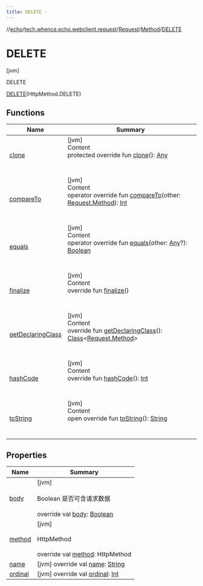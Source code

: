 ```yaml
---
title: DELETE -
---
```

//[echo](../../../../index.md)/[tech.whence.echo.webclient.request](../../../index.md)/[Request](../../index.md)/[Method](../index.md)/[DELETE](index.md)



# DELETE  
 [jvm] 

DELETE

[DELETE](index.md)(HttpMethod.DELETE)  
  
   


## Functions  
  
|  Name|  Summary| 
|---|---|
| [clone](../../../../tech.whence.echo.webclient.response/-response-mocker/-purpose/-p-a-r-s-e-d/index.md#kotlin/Enum/clone/#/PointingToDeclaration/)| [jvm]  <br>Content  <br>protected override fun [clone](../../../../tech.whence.echo.webclient.response/-response-mocker/-purpose/-p-a-r-s-e-d/index.md#kotlin/Enum/clone/#/PointingToDeclaration/)(): [Any](https://kotlinlang.org/api/latest/jvm/stdlib/kotlin/-any/index.html)  <br><br><br>
| [compareTo](../-o-p-t-i-o-n-s/index.md#kotlin/Enum/compareTo/#tech.whence.echo.webclient.request.Request.Method/PointingToDeclaration/)| [jvm]  <br>Content  <br>operator override fun [compareTo](../-o-p-t-i-o-n-s/index.md#kotlin/Enum/compareTo/#tech.whence.echo.webclient.request.Request.Method/PointingToDeclaration/)(other: [Request.Method](../index.md)): [Int](https://kotlinlang.org/api/latest/jvm/stdlib/kotlin/-int/index.html)  <br><br><br>
| [equals](../../../../tech.whence.echo.webclient.response/-response-mocker/-purpose/-p-a-r-s-e-d/index.md#kotlin/Enum/equals/#kotlin.Any?/PointingToDeclaration/)| [jvm]  <br>Content  <br>operator override fun [equals](../../../../tech.whence.echo.webclient.response/-response-mocker/-purpose/-p-a-r-s-e-d/index.md#kotlin/Enum/equals/#kotlin.Any?/PointingToDeclaration/)(other: [Any](https://kotlinlang.org/api/latest/jvm/stdlib/kotlin/-any/index.html)?): [Boolean](https://kotlinlang.org/api/latest/jvm/stdlib/kotlin/-boolean/index.html)  <br><br><br>
| [finalize](../../../../tech.whence.echo.webclient.response/-response-mocker/-purpose/-p-a-r-s-e-d/index.md#kotlin/Enum/finalize/#/PointingToDeclaration/)| [jvm]  <br>Content  <br>override fun [finalize](../../../../tech.whence.echo.webclient.response/-response-mocker/-purpose/-p-a-r-s-e-d/index.md#kotlin/Enum/finalize/#/PointingToDeclaration/)()  <br><br><br>
| [getDeclaringClass](../../../../tech.whence.echo.webclient.response/-response-mocker/-purpose/-p-a-r-s-e-d/index.md#kotlin/Enum/getDeclaringClass/#/PointingToDeclaration/)| [jvm]  <br>Content  <br>override fun [getDeclaringClass](../../../../tech.whence.echo.webclient.response/-response-mocker/-purpose/-p-a-r-s-e-d/index.md#kotlin/Enum/getDeclaringClass/#/PointingToDeclaration/)(): [Class](https://docs.oracle.com/javase/8/docs/api/java/lang/Class.html)<[Request.Method](../index.md)>  <br><br><br>
| [hashCode](../../../../tech.whence.echo.webclient.response/-response-mocker/-purpose/-p-a-r-s-e-d/index.md#kotlin/Enum/hashCode/#/PointingToDeclaration/)| [jvm]  <br>Content  <br>override fun [hashCode](../../../../tech.whence.echo.webclient.response/-response-mocker/-purpose/-p-a-r-s-e-d/index.md#kotlin/Enum/hashCode/#/PointingToDeclaration/)(): [Int](https://kotlinlang.org/api/latest/jvm/stdlib/kotlin/-int/index.html)  <br><br><br>
| [toString](../../../../tech.whence.echo.webclient.response/-response-mocker/-purpose/-p-a-r-s-e-d/index.md#kotlin/Enum/toString/#/PointingToDeclaration/)| [jvm]  <br>Content  <br>open override fun [toString](../../../../tech.whence.echo.webclient.response/-response-mocker/-purpose/-p-a-r-s-e-d/index.md#kotlin/Enum/toString/#/PointingToDeclaration/)(): [String](https://kotlinlang.org/api/latest/jvm/stdlib/kotlin/-string/index.html)  <br><br><br>


## Properties  
  
|  Name|  Summary| 
|---|---|
| [body](index.md#tech.whence.echo.webclient.request/Request.Method.DELETE/body/#/PointingToDeclaration/)|  [jvm] <br><br>Boolean 是否可含请求数据<br><br>override val [body](index.md#tech.whence.echo.webclient.request/Request.Method.DELETE/body/#/PointingToDeclaration/): [Boolean](https://kotlinlang.org/api/latest/jvm/stdlib/kotlin/-boolean/index.html)   <br>
| [method](index.md#tech.whence.echo.webclient.request/Request.Method.DELETE/method/#/PointingToDeclaration/)|  [jvm] <br><br>HttpMethod<br><br>override val [method](index.md#tech.whence.echo.webclient.request/Request.Method.DELETE/method/#/PointingToDeclaration/): HttpMethod   <br>
| [name](index.md#tech.whence.echo.webclient.request/Request.Method.DELETE/name/#/PointingToDeclaration/)|  [jvm] override val [name](index.md#tech.whence.echo.webclient.request/Request.Method.DELETE/name/#/PointingToDeclaration/): [String](https://kotlinlang.org/api/latest/jvm/stdlib/kotlin/-string/index.html)   <br>
| [ordinal](index.md#tech.whence.echo.webclient.request/Request.Method.DELETE/ordinal/#/PointingToDeclaration/)|  [jvm] override val [ordinal](index.md#tech.whence.echo.webclient.request/Request.Method.DELETE/ordinal/#/PointingToDeclaration/): [Int](https://kotlinlang.org/api/latest/jvm/stdlib/kotlin/-int/index.html)   <br>

